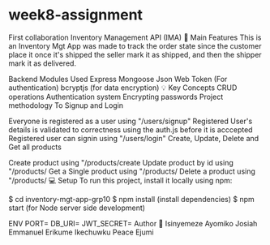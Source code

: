 # week8-assignment
First collaboration
Inventory Management API (IMA)
🚩   Main Features
This is an Inventory Mgt App was made to track the order state since the customer place it once it's shipped the seller mark it as shipped, and then the shipper mark it as delivered.

Backend Modules Used
Express
Mongoose
Json Web Token (For authentication)
bcryptjs (for data encryption)
💡   Key Concepts
CRUD operations
Authentication system
Encrypting passwords
Project methodology
To Signup and Login

Everyone is registered as a user using "/users/signup"
Registered User's details is validated to correctness using the auth.js before it is acccepted
Registered user can signin using "/users/login"
Create, Update, Delete and Get all products

Create product using "/products/create
Update product by id using "/products/
Get a Single product using "/products/
Delete a product using "/products/
💻   Setup
To run this project, install it locally using npm:

$ cd inventory-mgt-app-grp10 $ npm install (install dependencies) $ npm start (for Node server side development)

  ENV
PORT=
DB_URI=
JWT_SECRET=
Author
👤   Isinyemeze Ayomiko 
Josiah Emmanuel
Erikume Ikechuwku
Peace Ejumi
